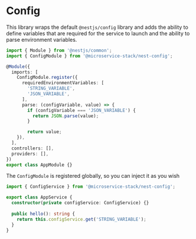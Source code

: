 # Config
This library wraps the default `@nestjs/config` library and adds the ability to define variables that are required for the service to launch and the ability to parse environment variables.

```typescript
import { Module } from '@nestjs/common';
import { ConfigModule } from '@microservice-stack/nest-config';

@Module({
  imports: [
    ConfigModule.register({
      requiredEnvironmentVariables: [
        'STRING_VARIABLE',
        'JSON_VARIABLE',
      ],
      parse: (configVariable, value) => {
        if (configVariable === 'JSON_VARIABLE') {
          return JSON.parse(value);
        }

        return value;
    }),
  ],
  controllers: [],
  providers: [],
})
export class AppModule {}

```

The `ConfigModule` is registered globally, so you can inject it as you wish

```typescript
import { ConfigService } from '@microservice-stack/nest-config';

export class AppService {
  constructor(private configService: ConfigService) {}
    
  public hello(): string {
    return this.configService.get('STRING_VARIABLE');
  }
}
```